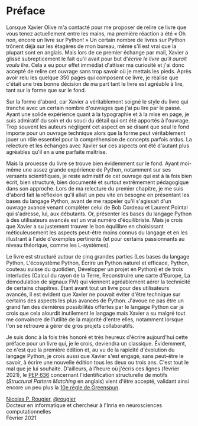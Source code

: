 # Préface

Lorsque Xavier Olive m'a contacté pour me proposer de relire ce livre que vous tenez actuellement entre les mains, ma première réaction a été « Oh non, encore un livre sur Python! » Un certain nombre de livres sur Python trônent déjà sur les étagères de mon bureau, même s'il est vrai que la plupart sont en anglais. Mais lors de ce premier échange par mail, Xavier a glissé subrepticement le fait qu'il avait pour but d'_écrire le livre qu'il aurait voulu lire_. Cela a eu pour effet immédiat d'attiser ma curiosité et j'ai donc accepté de relire cet ouvrage sans trop savoir où je mettais les pieds. Après avoir relu les quelque 350 pages qui composent ce livre, je réalise que c'était une très bonne décision de ma part tant le livre est agréable à lire, tant sur la forme que sur le fond.

Sur la forme d'abord, car Xavier a véritablement soigné le style du livre qui tranche avec un certain nombre d'ouvrages que j'ai pu lire par le passé. Ayant une solide expérience quant à la typographie et à la mise en page, je suis admiratif du soin et du souci du détail qui ont été apportés à l'ouvrage. Trop souvent les auteurs négligent cet aspect en se disant que seul le fond importe pour un ouvrage technique alors que la forme peut véritablement jouer un rôle essentiel pour la compréhension de concepts parfois ardus. La relecture et les échanges avec Xavier sur ces aspects ont été d'autant plus agréables qu'il en a une parfaite maîtrise.

Mais la prouesse du livre se trouve bien évidemment sur le fond. Ayant moi-même une assez grande expérience de Python, notamment sur ses versants scientifiques, je reste admiratif de cet ouvrage qui est à la fois bien écrit, bien structuré, bien documenté et surtout extrêmement pédagogique dans son approche. Lors de ma relecture du premier chapitre, je me suis d'abord fait la réflexion qu'il allait un peu vite en besogne en présentant les bases du langage Python, avant de me rappeler qu'il s'agissait d'un ouvrage avancé venant compléter celui de Bob Cordeau et Laurent Pointal qui s'adresse, lui, aux débutants. Or, présenter les bases du langage Python à des utilisateurs avancés est un vrai numéro d'équilibriste. Mais je crois que Xavier a su justement trouver le bon équilibre en choisissant méticuleusement les aspects peut-être moins connus du langage et en les illustrant à l'aide d'exemples pertinents (et pour certains passionnants au niveau théorique, comme les L-systèmes).

Le livre est structuré autour de cinq grandes parties (Les bases du langage Python, L'écosystème Python, Écrire un Python naturel et efficace, Python, couteau suisse du quotidien, Développer un projet en Python) et de trois interludes (Calcul du rayon de la Terre, Reconstruire une carte d'Europe, La démodulation de signaux FM) qui viennent agréablement aérer la technicité de certains chapitres. Étant avant tout un livre pour des utilisateurs avancés, il est évident que Xavier ne pouvait éviter d'être technique sur certains des aspects les plus avancés de Python. J'avoue ne pas être un grand fan des dernières possibilités offertes par le langage Python car je crois que cela alourdit inutilement le langage mais Xavier a su malgré tout me convaincre de l'utilité de la majorité d'entre elles, notamment lorsque l'on se retrouve à gérer de gros projets collaboratifs.

Je suis donc à la fois très honoré et très heureux d'écrire aujourd'hui cette préface pour un livre qui, je le crois, deviendra un classique. Évidemment, ce n'est que la première édition et, au vu de la rapidité d'évolution du langage Python, je crois aussi que Xavier s'est engagé, sans peut-être le savoir, à écrire une nouvelle édition tous les deux ou trois ans. C'est tout le mal que je lui souhaite. D'ailleurs, à l'heure où j'écris ces lignes (février 2021), le [PEP 636](https://www.python.org/dev/peps/pep-0636/) concernant l'identification structurelle de motifs (_Structural Pattern Matching_ en anglais) vient d'être accepté, validant ainsi encore un peu plus la [10e règle de Greenspun](https://en.wikipedia.org/wiki/Greenspun's_tenth_rule).

[Nicolas P. Rougier](https://www.labri.fr/perso/nrougier/), [@rougier](https://github.com/rougier)  
Docteur en informatique et chercheur à l'Inria en neurosciences computationnelles  
Février 2021
